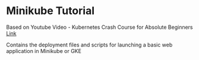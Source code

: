 # Minikube Tutorial

Based on Youtube Video - Kubernetes Crash Course for Absolute Beginners [Link](https://www.youtube.com/watch?v=s_o8dwzRlu4)

Contains the deployment files and scripts for launching a basic web application in Minikube or GKE
